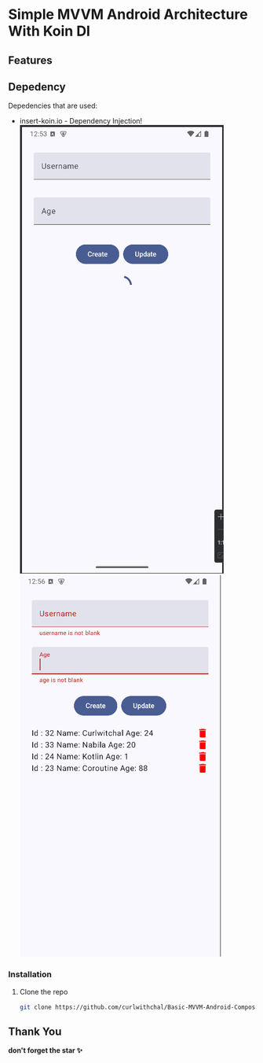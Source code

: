 # Simple MVVM Android Architecture With Koin DI
## Features

## Depedency
Depedencies that are used:

- insert-koin.io - Dependency Injection!
  ![Sampe One](assets/ss1.png)
  ![Sampe Two](assets/ss2.png)
### Installation

1. Clone the repo
   ```sh
   git clone https://github.com/curlwithchal/Basic-MVVM-Android-Compose-With-Koin.git
   ```

## Thank You
**don't forget the star ✨**

